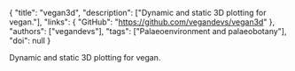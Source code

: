 {
  "title": "vegan3d",
  "description": ["Dynamic and static 3D plotting for vegan."],
  "links": {
    "GitHub": "https://github.com/vegandevs/vegan3d"
  },
  "authors": ["vegandevs"],
  "tags": ["Palaeoenvironment and palaeobotany"],
  "doi": null
}

<!-- Generated by csv2md.R – do not edit by hand -->

Dynamic and static 3D plotting for vegan.
